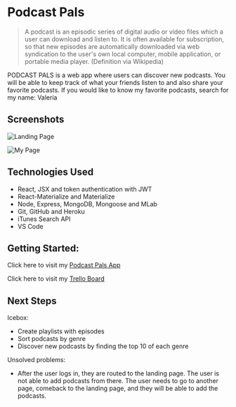 # Podcast Pals

> A podcast is an episodic series of digital audio or video files which a user can download and listen to. It is often available for subscription, so that new episodes are automatically downloaded via web syndication to the user's own local computer, mobile application, or portable media player. (Definition via Wikipedia)

PODCAST PALS is a web app where users can discover new podcasts. You will be able to keep track of what your friends listen to and also share your favorite podcasts.
If you would like to know my favorite podcasts, search for my name: Valeria

## Screenshots

![Landing Page](https://i.imgur.com/Avzghux.png)


![My Page](https://i.imgur.com/81ruTb6.png)

## Technologies Used

* React, JSX and token authentication with JWT
* React-Materialize and Materialize
* Node, Express, MongoDB, Mongoose and MLab
* Git, GitHub and Heroku
* iTunes Search API
* VS Code

## Getting Started:

Click here to visit my [Podcast Pals App](https://podcast-pals.herokuapp.com)

Click here to visit my [Trello Board](https://trello.com/b/0KSbtXOA/podcast-pal)

## Next Steps

Icebox:

* Create playlists with episodes
* Sort podcasts by genre
* Discover new podcasts by finding the top 10 of each genre

Unsolved problems:

* After the user logs in, they are routed to the landing page. The user is not able to add podcasts from there. The user needs to go to another page, comeback to the landing page, and they will be able to add the podcasts.